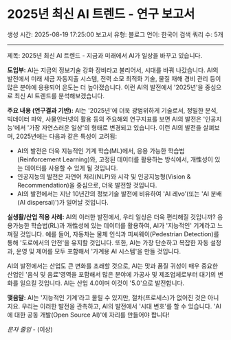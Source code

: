 # 2025년 최신 AI 트렌드 - 연구 보고서
생성 시간: 2025-08-19 17:25:00
보고서 유형: 블로그
언어: 한국어
검색 쿼리 수: 5개

---

제목: 2025년 최신 AI 트렌드 - 지금과 미래에서 AI가 일상을 바꾸고 있습니다.

**도입부:**
 AI는 지금의 정보기술 강화 장비라고 불리어서, 시대를 바꿔 나갔습니다. AI의 발전에서 미래 세금 자동지출 시스템, 전력 소모 최적화 기술, 물질 재해 경비 관리 등이 많은 분야에 응용되어 온도는 더 높아졌습니다. 이런 AI의 발전에서 '2025년'을 중심으로 최신 AI 트렌드를 분석해보겠습니다.

**주요 내용 (연구결과 기반):**
 AI는 '2025년'에 더욱 광범위하게 기술로서, 정밀한 분석, 빅데이터 파악, 사물인터넷의 활용 등의 주요해외 연구지표를 보면 AI의 발전은 '인공지능'에서 '가장 자연스러운 일상'의 형태로 변경되고 있습니다. 이런 AI의 발전을 살펴보며, 2025년에는 다음과 같은 특성이 고려됨:
- AI의 발전은 더욱 지능적인 기계 학습(ML)에서, 응용 가능한 학습법(Reinforcement Learning)와, 고정된 데이터를 활용하는 방식에서, 개性성이 있는 데이터를 사용할 수 있게 될 것입니다.
- 인공지능의 발전은 자연어 처리(NLP)와 시각 및 인공지능형(Vision & Recommendation)을 중심으로, 더욱 발전할 것입니다.
- AI의 발전에서는 지난 10년간의 정보기술 발전에 비유하여 'AI 레vo'(또는 'AI 분배(AI dispersal)')가 일어날 것입니다.

**실생활/산업 적용 사례:**
 AI의 이러한 발전에서, 우리 일상은 더욱 편리해질 것입니까? 응용가능한 학습법(RL)과 개性성에 있는 데이터를 활용하여, AI가 '지능적인' 기계라고 느껴질 것입니다. 예를 들어, 자동차는 물체 인식과 피씨웨이(Pedestrian Detection)를 통해 '도로에서의 안전'을 유지할 것입니다. 또한, AI는 가장 단순하고 복잡한 자동 설정과, 운영 및 제어를 모두 포함해서 '가계용 AI 시스템'을 만들 것입니다.

AI의 발전에서는 산업도 큰 변화를 초래할 것으로, AI는 맛과 품질 귀성이 매우 중요한 산업인 '음식 및 음료'영역을 포함해서 많은 분야에 가공사 및 제조업체로부터 대기의 변화를 일으킬 것입니다. AI는 산업 4.0이며 이것이 '5.0'으로 발전합니다.

**맺음말:**
 AI는 '지능적인 기계'라고 몰릴 수 있지만, 절차(프로세스)가 없어진 것은 아니지요. 우리는 이러한 발전을 관측하고, AI의 발전에서 '시대 변호'를 할 수 있습니다. 'AI에 대한 공동 개발(Open Source AI)'에 자리를 만들어야 합니다!

*문자 줄임* - (이상)